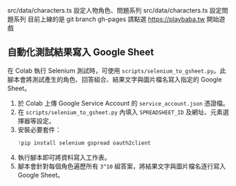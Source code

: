 src/data/characters.ts 設定人物角色、問題系列
src/data/characters.ts 設定問題系列
目前上線的是 git branch gh-pages
請點選 https://playbaba.tw 開始遊戲

## 自動化測試結果寫入 Google Sheet

在 Colab 執行 Selenium 測試時，可使用 `scripts/selenium_to_gsheet.py`。此腳本會將測試產生的角色、回答組合、結果文字與圖片檔名寫入指定的 Google Sheet。

1. 於 Colab 上傳 Google Service Account 的 `service_account.json` 憑證檔。
2. 在 `scripts/selenium_to_gsheet.py` 內填入 `SPREADSHEET_ID` 及網址、元素選擇器等設定。
3. 安裝必要套件：
   ```python
   !pip install selenium gspread oauth2client
   ```
4. 執行腳本即可將資料寫入工作表。
5. 腳本會針對每個角色遍歷所有 `3^10` 組答案，將結果文字與圖片檔名逐行寫入 Google Sheet。

